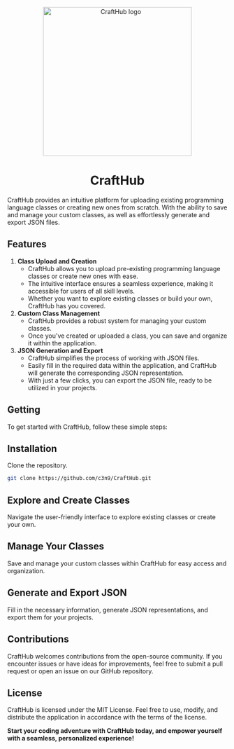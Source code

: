 <p align="center">
    <img src="https://github.com/c3n9/CraftHub/assets/108518693/85f4bfcb-0d94-4979-81b8-2e2e6f80b954" alt="CraftHub logo" width="340" height="340">
</p>
<h1 align="center">CraftHub</h1> 

CraftHub provides an intuitive platform for uploading existing programming language classes or creating new ones from scratch. With the ability to save and manage your custom classes, as well as effortlessly generate and export JSON files.
## Features
1. **Class Upload and Creation**
   - CraftHub allows you to upload pre-existing programming language classes or create new ones with ease.
   - The intuitive interface ensures a seamless experience, making it accessible for users of all skill levels.
   - Whether you want to explore existing classes or build your own, CraftHub has you covered.
2. **Custom Class Management**
   - CraftHub provides a robust system for managing your custom classes.
   - Once you've created or uploaded a class, you can save and organize it within the application.
3. **JSON Generation and Export**
   - CraftHub simplifies the process of working with JSON files.
   - Easily fill in the required data within the application, and CraftHub will generate the corresponding JSON representation.
   - With just a few clicks, you can export the JSON file, ready to be utilized in your projects.
## Getting 
To get started with CraftHub, follow these simple steps:
## Installation
Clone the repository.  
```bash
git clone https://github.com/c3n9/CraftHub.git
```
## Explore and Create Classes
Navigate the user-friendly interface to explore existing classes or create your own.
## Manage Your Classes
Save and manage your custom classes within CraftHub for easy access and organization.
## Generate and Export JSON
Fill in the necessary information, generate JSON representations, and export them for your projects.
## Contributions
CraftHub welcomes contributions from the open-source community. If you encounter issues or have ideas for improvements, feel free to submit a pull request or open an issue on our GitHub repository.
## License
CraftHub is licensed under the MIT License. Feel free to use, modify, and distribute the application in accordance with the terms of the license.

**Start your coding adventure with CraftHub today, and empower yourself with a seamless, personalized experience!**

